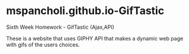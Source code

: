 # mspancholi.github.io-GifTastic
Sixth Week Homework - GifTastic (Ajax,API)

These is a website that uses GIPHY API that makes a dynamic web page with gifs of the users choices.
